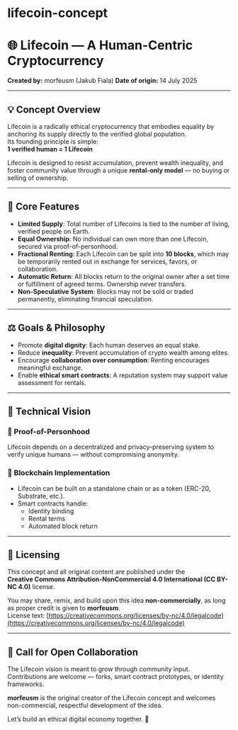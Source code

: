 # lifecoin-concept

# 🌐 Lifecoin — A Human-Centric Cryptocurrency

**Created by:** morfeusm  (Jakub Fiala)
**Date of origin:** 14 July 2025

---

## 💡 Concept Overview

Lifecoin is a radically ethical cryptocurrency that embodies equality by anchoring its supply directly to the verified global population.  
Its founding principle is simple:  
**1 verified human = 1 Lifecoin**

Lifecoin is designed to resist accumulation, prevent wealth inequality, and foster community value through a unique **rental-only model** — no buying or selling of ownership.

---

## 🔑 Core Features

- **Limited Supply**: Total number of Lifecoins is tied to the number of living, verified people on Earth.
- **Equal Ownership**: No individual can own more than one Lifecoin, secured via proof-of-personhood.
- **Fractional Renting**: Each Lifecoin can be split into **10 blocks**, which may be temporarily rented out in exchange for services, favors, or collaboration.
- **Automatic Return**: All blocks return to the original owner after a set time or fulfillment of agreed terms. Ownership never transfers.
- **Non-Speculative System**: Blocks may not be sold or traded permanently, eliminating financial speculation.

---

## ⚖️ Goals & Philosophy

- Promote **digital dignity**: Each human deserves an equal stake.
- Reduce **inequality**: Prevent accumulation of crypto wealth among elites.
- Encourage **collaboration over consumption**: Renting encourages meaningful exchange.
- Enable **ethical smart contracts**: A reputation system may support value assessment for rentals.

---

## 🧪 Technical Vision

### 🔹 Proof-of-Personhood
Lifecoin depends on a decentralized and privacy-preserving system to verify unique humans — without compromising anonymity.

### 🔹 Blockchain Implementation
- Lifecoin can be built on a standalone chain or as a token (ERC-20, Substrate, etc.).
- Smart contracts handle:
  - Identity binding
  - Rental terms
  - Automated block return

---

## 📄 Licensing

This concept and all original content are published under the  
**Creative Commons Attribution-NonCommercial 4.0 International (CC BY-NC 4.0)** license.

You may share, remix, and build upon this idea **non-commercially**, as long as proper credit is given to **morfeusm**.  
License text: [https://creativecommons.org/licenses/by-nc/4.0/legalcode](https://creativecommons.org/licenses/by-nc/4.0/legalcode)

---

## 🤝 Call for Open Collaboration

The Lifecoin vision is meant to grow through community input. Contributions are welcome — forks, smart contract prototypes, or identity frameworks.

**morfeusm** is the original creator of the Lifecoin concept and welcomes non-commercial, respectful development of the idea.

Let’s build an ethical digital economy together. 🌱
